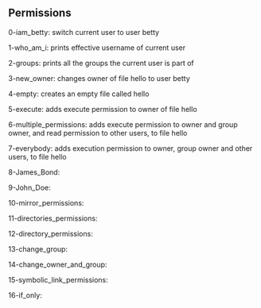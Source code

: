 ## Permissions
0-iam_betty: switch current user to user betty

1-who_am_i: prints effective username of current user

2-groups: prints all the groups the current user is part of

3-new_owner: changes owner of file hello to user betty

4-empty: creates an empty file called hello

5-execute: adds execute permission to owner of file hello

6-multiple_permissions: adds execute permission to owner and group owner, and read permission to other users, to file hello

7-everybody: adds execution permission to owner, group owner and other users, to file hello

8-James_Bond:

9-John_Doe:

10-mirror_permissions:

11-directories_permissions:

12-directory_permissions:

13-change_group:

14-change_owner_and_group:

15-symbolic_link_permissions:

16-if_only:
